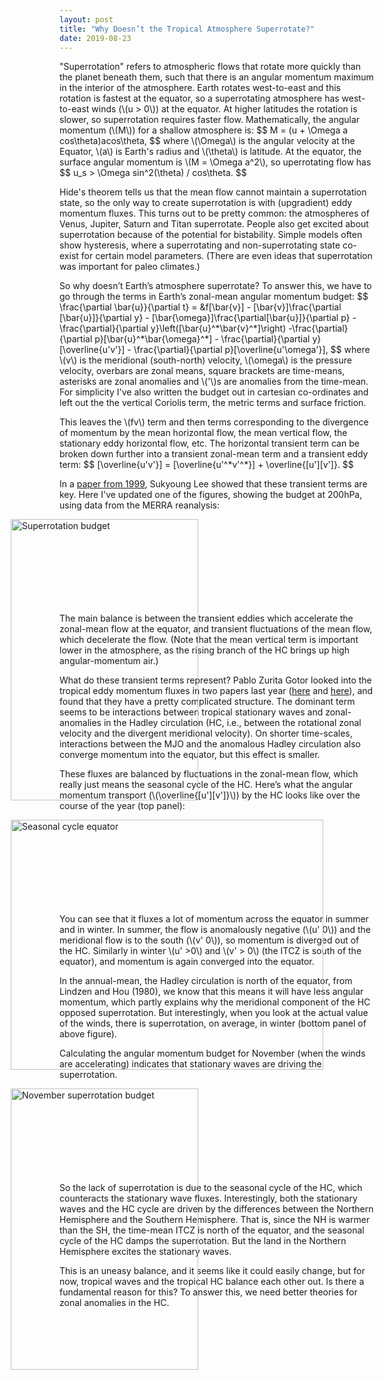 ```yaml
---
layout: post
title: "Why Doesn’t the Tropical Atmosphere Superrotate?"
date: 2019-08-23
---
```


<p>"Superrotation" refers to atmospheric flows that rotate more quickly than the planet beneath them, such that there is an angular momentum maximum in the interior of the atmosphere. Earth rotates west-to-east and this rotation is fastest at the equator, so a superrotating atmosphere has west-to-east winds (\(u > 0\)) at the equator. At higher latitudes the rotation is slower, so superrotation requires faster flow. Mathematically, the angular momentum (\(M\)) for a shallow atmosphere is:
$$
M = (u + \Omega a cos\theta)acos\theta,
$$
where \(\Omega\) is the angular velocity at the Equator, \(a\) is Earth's radius and \(\theta\) is latitude. At the equator, the surface angular momentum is \(M = \Omega a^2\), so uperrotating flow has 
$$
u_s > \Omega sin^2(\theta) / cos\theta.
$$</p>

<p>Hide's theorem tells us that the mean flow cannot maintain a superrotation state, so the only way to create superrotation is with (upgradient) eddy momentum fluxes. This turns out to be pretty common: the atmospheres of Venus, Jupiter, Saturn and Titan superrotate. People also get excited about superrotation because of the potential for bistability. Simple models often show hysteresis, where a superrotating and non-superrotating state co-exist for certain model parameters. (There are even ideas that superrotation was important for paleo climates.)</p>

<p>So why doesn’t Earth’s atmosphere superrotate? To answer this, we have to go through the terms in Earth’s zonal-mean angular momentum budget:
$$
\frac{\partial \bar{u}}{\partial t} = &f[\bar{v}] - [\bar{v}]\frac{\partial [\bar{u}]}{\partial y} - [\bar{\omega}]\frac{\partial[\bar{u}]}{\partial p} - \frac{\partial}{\partial y}\left([\bar{u}^*\bar{v}^*]\right) -\frac{\partial}{\partial p}[\bar{u}^*\bar{\omega}^*] - \frac{\partial}{\partial y}[\overline{u'v'}] - \frac{\partial}{\partial p}[\overline{u'\omega'}],
$$
where \(v\) is the meridional (south-north) velocity, \(\omega\) is the pressure velocity, overbars are zonal means, square brackets are time-means, asterisks are zonal anomalies and \('\)s are anomalies from the time-mean. For simplicity I've also written the budget out in cartesian co-ordinates and left out the the vertical Coriolis term, the metric terms and surface friction.</p>

<p>This leaves the \(fv\) term and then terms corresponding to the divergence of momentum by the mean horizontal flow, the mean vertical flow, the stationary eddy horizontal flow, etc. The horizontal transient term can be broken down further into a transient zonal-mean term and a transient eddy term:
$$
[\overline{u'v'}] = [\overline{u'^*v'^*}] + \overline{[u'][v']}.
$$</p>
In a <a href="http://www.meteo.psu.edu/~sxl31/papers/Lee99.pdf">paper from 1999</a>, Sukyoung Lee showed that these transient terms are key. Here I've updated one of the figures, showing the budget at 200hPa, using data from the MERRA reanalysis:</p>

<img src="http://nicklutsko.github.io/notes/images/annual_mean_superrotation_budget.png" alt="Superrotation budget" style="position:absolute; left:150px; width:300px;height:450px;" class="center">
<br /><br /><br /><br /><br /><br /><br /><br />

The main balance is between the transient eddies which accelerate the zonal-mean flow at the equator, and transient fluctuations of the mean flow, which decelerate the flow. (Note that the mean vertical term is important lower in the atmosphere, as the rising branch of the HC brings up high angular-momentum air.)</p>

<p>What do these transient terms represent? Pablo Zurita Gotor looked into the tropical eddy momentum fluxes in two papers last year (<a href="https://journals.ametsoc.org/doi/full/10.1175/JAS-D-18-0297.1">here</a> and <a href="https://journals.ametsoc.org/doi/full/10.1175/JAS-D-18-0304.1">here</a>), and found that they have a pretty complicated structure. The dominant term seems to be interactions between tropical stationary waves and zonal-anomalies in the Hadley circulation (HC, i.e., between the rotational zonal velocity and the divergent meridional velocity). On shorter time-scales, interactions between the MJO and the anomalous Hadley circulation also converge momentum into the equator, but this effect is smaller.</p> 

<p>These fluxes are balanced by fluctuations in the zonal-mean flow, which really just means the seasonal cycle of the HC. Here’s what the angular momentum transport (\(\overline{[u'][v']}\)) by the HC looks like over the course of the year (top panel):</p> 

<img src="http://nicklutsko.github.io/notes/images/seasonal_cycles_equator.png" alt="Seasonal cycle equator" style="position:absolute; left:150px; width:500px;height:400px;" class="center">
<br /><br /><br /><br /><br /><br /><br /><br />

<p>You can see that it fluxes a lot of momentum across the equator in summer and in winter. In summer, the flow is anomalously negative (\(u' 0\)) and the meridional flow is to the south (\(v'  0\)), so momentum is diverged out of the HC. Similarly in winter \(u' >0\) and \(v' > 0\) (the ITCZ is south of the equator), and momentum is again converged into the equator.</p>

<p>In the annual-mean, the Hadley circulation is north of the equator, from Lindzen and Hou (1980), we know that this means it will have less angular momentum, which partly explains why the meridional component of the HC opposed superrotation. But interestingly, when you look at the actual value of the winds, there is superrotation, on average, in winter (bottom panel of above figure).</p>

<p>Calculating the angular momentum budget for November (when the winds are accelerating) indicates that stationary waves are driving the superrotation. </p> 
<img src="http://nicklutsko.github.io/notes/images/November_superrotation_budget.png" alt="November superrotation budget" style="position:absolute; left:150px; width:300px;height:450px;" class="center">
<br /><br /><br /><br /><br /><br /><br /><br />

<p>So the lack of superrotation is due to the seasonal cycle of the HC, which counteracts the stationary wave fluxes. Interestingly, both the stationary waves and the HC cycle are driven by the differences between the Northern Hemisphere and the Southern Hemisphere. That is, since the NH is warmer than the SH, the time-mean ITCZ is north of the equator, and the seasonal cycle of the HC damps the superrotation. But the land in the Northern Hemisphere excites the stationary waves.</p> 

<p>This is an uneasy balance, and it seems like it could easily change, but for now, tropical waves and the tropical HC balance each other out. Is there a fundamental reason for this? To answer this, we need better theories for zonal anomalies in the HC.</p> 



